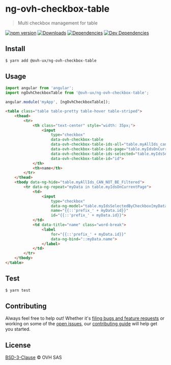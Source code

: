 # ng-ovh-checkbox-table

> Multi checkbox management for table

[![npm version](https://badgen.net/npm/v/@ovh-ux/ng-ovh-checkbox-table)](https://www.npmjs.com/package/@ovh-ux/ng-ovh-checkbox-table) [![Downloads](https://badgen.net/npm/dt/@ovh-ux/ng-ovh-checkbox-table)](https://npmjs.com/package/@ovh-ux/ng-ovh-checkbox-table) [![Dependencies](https://badgen.net/david/dep/ovh/manager/packages/components/ng-ovh-checkbox-table)](https://npmjs.com/package/@ovh-ux/ng-ovh-checkbox-table?activeTab=dependencies) [![Dev Dependencies](https://badgen.net/david/dev/ovh/manager/packages/components/ng-ovh-checkbox-table)](https://npmjs.com/package/@ovh-ux/ng-ovh-checkbox-table?activeTab=dependencies)

## Install

```sh
$ yarn add @ovh-ux/ng-ovh-checkbox-table
```

## Usage

```js
import angular from 'angular';
import ngOvhCheckboxTable from '@ovh-ux/ng-ovh-checkbox-table';

angular.module('myApp', [ngOvhCheckboxTable]);
```

```html
<table class="table table-pretty table-hover table-striped">
    <thead>
        <tr>
            <th class="text-center" style="width: 35px;">
                <input
                    type="checkbox"
                    data-ovh-checkbox-table
                    data-ovh-checkbox-table-ids-all="table.myAllIds_canBeFiltered"
                    data-ovh-checkbox-table-ids-page="table.myIdsOnCurrentPage"
                    data-ovh-checkbox-table-ids-selected="table.myIdsSelectedByCheckbox"
                    data-ovh-checkbox-table-id="id">
            </th>
            <th>name</th>
        </tr>
    </thead>
    <tbody data-ng-hide="table.myAllIds_CAN_NOT_BE_Filtered">
        <tr data-ng-repeat="myData in table.myIdsOnCurrentPage">
            <td>
                <input
                    type="checkbox"
                    data-ng-model="table.myIdsSelectedByCheckbox[myData.id]"
                    name="{{::'prefix_' + myData.id}}"
                    id="{{::'prefix_' + myData.id}}">
            </td>
            <td data-title="name" class="word-break">
                <label
                    for="{{::'prefix_' + myData.id}}"
                    data-ng-bind="::myData.name">
                </label>
            </td>
        </tr>
    </tbody>
</table>
```

## Test

```sh
$ yarn test
```

## Contributing

Always feel free to help out! Whether it's [filing bugs and feature requests](https://github.com/ovh/manager/issues/new) or working on some of the [open issues](https://github.com/ovh/manager/issues), our [contributing guide](https://github.com/ovh/manager/blob/master/CONTRIBUTING.md) will help get you started.

## License

[BSD-3-Clause](LICENSE) © OVH SAS
